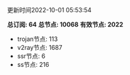 更新时间2022-10-01 05:53:54

**总订阅: 64**
**总节点: 10068**
**有效节点: 2022**
- trojan节点: 113
- v2ray节点: 1687
- ssr节点: 6
- ss节点: 216
